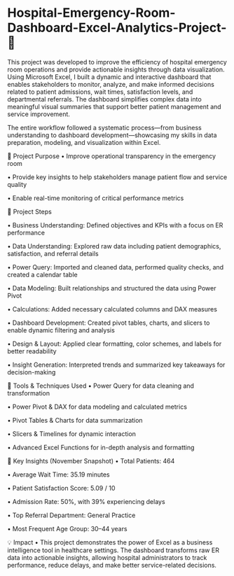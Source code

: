 # Hospital-Emergency-Room-Dashboard-Excel-Analytics-Project- 🏥
This project was developed to improve the efficiency of hospital emergency room operations and provide actionable insights through data visualization. Using Microsoft Excel, I built a dynamic and interactive dashboard that enables stakeholders to monitor, analyze, and make informed decisions related to patient admissions, wait times, satisfaction levels, and departmental referrals. The dashboard simplifies complex data into meaningful visual summaries that support better patient management and service improvement.

The entire workflow followed a systematic process—from business understanding to dashboard development—showcasing my skills in data preparation, modeling, and visualization within Excel.


🔹 Project Purpose
   • Improve operational transparency in the emergency room

   • Provide key insights to help stakeholders manage patient flow and service quality

   • Enable real-time monitoring of critical performance metrics


🔹 Project Steps

   • Business Understanding: Defined objectives and KPIs with a focus on ER performance

   • Data Understanding: Explored raw data including patient demographics, satisfaction, and referral details

   • Power Query: Imported and cleaned data, performed quality checks, and created a calendar table

   • Data Modeling: Built relationships and structured the data using Power Pivot

   • Calculations: Added necessary calculated columns and DAX measures

   • Dashboard Development: Created pivot tables, charts, and slicers to enable dynamic filtering and analysis

   • Design & Layout: Applied clear formatting, color schemes, and labels for better readability

   • Insight Generation: Interpreted trends and summarized key takeaways for decision-making


🔹 Tools & Techniques Used
   • Power Query for data cleaning and transformation

   • Power Pivot & DAX for data modeling and calculated metrics

   • Pivot Tables & Charts for data summarization

   • Slicers & Timelines for dynamic interaction

   • Advanced Excel Functions for in-depth analysis and formatting


🔹 Key Insights (November Snapshot)
   • Total Patients: 464

   • Average Wait Time: 35.19 minutes

   • Patient Satisfaction Score: 5.09 / 10

   • Admission Rate: 50%, with 39% experiencing delays

   • Top Referral Department: General Practice

   • Most Frequent Age Group: 30–44 years


💡 Impact
   • This project demonstrates the power of Excel as a business intelligence tool in healthcare settings. The dashboard transforms raw ER data into actionable insights, allowing hospital administrators to track      performance, reduce delays, and make better service-related decisions.

